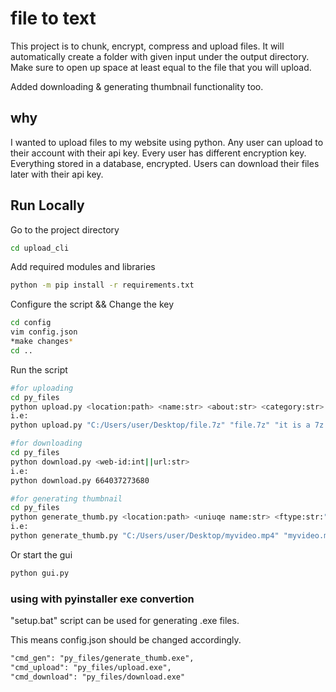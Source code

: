 
# file to text
This project is to chunk, encrypt, compress and upload files.
It will automatically create a folder with given input under the output directory.
Make sure to open up space at least equal to the file that you will upload.

Added downloading & generating thumbnail functionality too.

## why

I wanted to upload files to my website using python.
Any user can upload to their account with their api key.
Every user has different encryption key. Everything stored in a database, encrypted.
Users can download their files later with their api key.

## Run Locally

Go to the project directory
```bash
cd upload_cli
```

Add required modules and libraries
```bash
python -m pip install -r requirements.txt
```

Configure the script && Change the key
```bash
cd config
vim config.json
*make changes*
cd ..
```

Run the script
```bash
#for uploading
cd py_files
python upload.py <location:path> <name:str> <about:str> <category:str> <type:str:"photo"||"video"||"text"||"other"> <is_private:bool>
i.e:
python upload.py "C:/Users/user/Desktop/file.7z" "file.7z" "it is a 7z file" "main/" "other" "1"
```
```bash
#for downloading
cd py_files
python download.py <web-id:int||url:str>
i.e:
python download.py 664037273680
```
```bash
#for generating thumbnail
cd py_files
python generate_thumb.py <location:path> <uniuqe name:str> <ftype:str:"photo"||"video">
i.e:
python generate_thumb.py "C:/Users/user/Desktop/myvideo.mp4" "myvideo.mp4_pics" "video"
```
Or start the gui
```bash
python gui.py
```
### using with pyinstaller exe convertion
"setup.bat" script can be used for generating .exe files.

This means config.json should be changed accordingly.
```txt
"cmd_gen": "py_files/generate_thumb.exe",
"cmd_upload": "py_files/upload.exe",
"cmd_download": "py_files/download.exe"
```